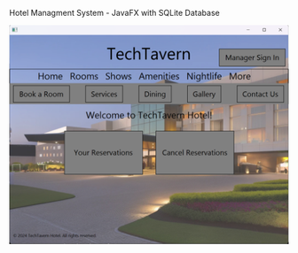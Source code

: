 Hotel Managment System - JavaFX with SQLite Database


![Main Menu](/github_files/Images/Screenshot_24.png "Desktop Application that Manages Creating and Canceling Reservations and Generating Reports. Uses JavaFX and SQLite Databases with JDBC")